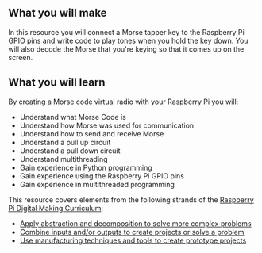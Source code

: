 ## What you will make
In this resource you will connect a Morse tapper key to the Raspberry Pi GPIO pins and write code to play tones when you hold the key down. You will also decode the Morse that you're keying so that it comes up on the screen.

## What you will learn
By creating a Morse code virtual radio with your Raspberry Pi you will:

- Understand what Morse Code is
- Understand how Morse was used for communication
- Understand how to send and receive Morse
- Understand a pull up circuit
- Understand a pull down circuit
- Understand multithreading
- Gain experience in Python programming
- Gain experience using the Raspberry Pi GPIO pins
- Gain experience in multithreaded programming

This resource covers elements from the following strands of the [Raspberry Pi Digital Making Curriculum](https://www.raspberrypi.org/curriculum/):

- [Apply abstraction and decomposition to solve more complex problems](https://www.raspberrypi.org/curriculum/programming/developer)
- [Combine inputs and/or outputs to create projects or solve a problem](https://www.raspberrypi.org/curriculum/physical-computing/builder)
- [Use manufacturing techniques and tools to create prototype projects](https://www.raspberrypi.org/curriculum/manufacture/builder)

